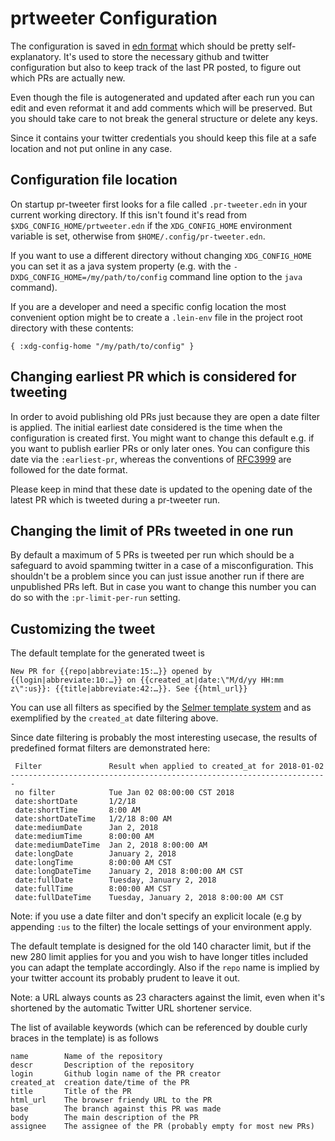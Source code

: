 # prtweeter Configuration

The configuration is saved in [edn format](http://edn-format.org/)
which should be pretty self-explanatory. It's used to store the
necessary github and twitter configuration but also to keep track of
the last PR posted, to figure out which PRs are actually new.

Even though the file is autogenerated and updated after each run you
can edit and even reformat it and add comments which will be
preserved. But you should take care to not break the general structure
or delete any keys.

Since it contains your twitter credentials you should keep this file
at a safe location and not put online in any case.

## Configuration file location

On startup pr-tweeter first
looks for a file called `.pr-tweeter.edn` in your current working
directory. If this isn't found it's read from
`$XDG_CONFIG_HOME/prtweeter.edn` if the `XDG_CONFIG_HOME` environment
variable is set, otherwise from `$HOME/.config/pr-tweeter.edn`.

If you want to use a different directory without changing
`XDG_CONFIG_HOME` you can set it as a java system property (e.g. with
the `-DXDG_CONFIG_HOME=/my/path/to/config` command line option to the
`java` command).

If you are a developer and need a specific config location the most
convenient option might be to create a `.lein-env` file in the project
root directory with these contents:

    { :xdg-config-home "/my/path/to/config" }

## Changing earliest PR which is considered for tweeting

In order to avoid publishing old PRs just because they are open a date
filter is applied. The initial earliest date considered is the time
when the configuration is created first. You might want to change this
default e.g. if you want to publish earlier PRs or only later ones.
You can configure this date via the `:earliest-pr`, whereas the
conventions of [RFC3999](https://tools.ietf.org/html/rfc3339) are
followed for the date format.

Please keep in mind that these date is updated to the opening date of
the latest PR which is tweeted during a pr-tweeter run.

## Changing the limit of PRs tweeted in one run

By default a maximum of 5 PRs is tweeted per run which should be a
safeguard to avoid spamming twitter in a case of a misconfiguration.
This shouldn't be a problem since you can just issue another run if
there are unpublished PRs left. But in case you want to change this
number you can do so with the `:pr-limit-per-run` setting.

## Customizing the tweet

The default template for the generated tweet is

    New PR for {{repo|abbreviate:15:…}} opened by {{login|abbreviate:10:…}} on {{created_at|date:\"M/d/yy HH:mm z\":us}}: {{title|abbreviate:42:…}}. See {{html_url}}

You can use all filters as specified by the [Selmer template
system](https://github.com/yogthos/Selmer#filters) and as exemplified
by the `created_at` date filtering above.

Since date filtering is probably the most interesting usecase, the
results of predefined format filters are demonstrated here:

     Filter               Result when applied to created_at for 2018-01-02
    -----------------------------------------------------------------------
     no filter            Tue Jan 02 08:00:00 CST 2018
     date:shortDate       1/2/18
     date:shortTime       8:00 AM
     date:shortDateTime   1/2/18 8:00 AM
     date:mediumDate      Jan 2, 2018
     date:mediumTime      8:00:00 AM
     date:mediumDateTime  Jan 2, 2018 8:00:00 AM
     date:longDate        January 2, 2018
     date:longTime        8:00:00 AM CST
     date:longDateTime    January 2, 2018 8:00:00 AM CST
     date:fullDate        Tuesday, January 2, 2018
     date:fullTime        8:00:00 AM CST
     date:fullDateTime    Tuesday, January 2, 2018 8:00:00 AM CST

Note: if you use a date filter and don't specify an explicit locale
(e.g by appending `:us` to the filter) the locale settings of your
environment apply.

The default template is designed for the old 140 character limit, but
if the new 280 limit applies for you and you wish to have longer
titles included you can adapt the template accordingly. Also if the
`repo` name is implied by your twitter account its probably prudent to
leave it out.

Note: a URL always counts as 23 characters against the limit, even
when it's shortened by the automatic Twitter URL shortener service.

The list of available keywords (which can be referenced by double
curly braces in the template)  is as follows

    name        Name of the repository
    descr       Description of the repository
    login       Github login name of the PR creator
    created_at  creation date/time of the PR
    title       Title of the PR
    html_url    The browser friendy URL to the PR
    base        The branch against this PR was made
    body        The main description of the PR
    assignee    The assignee of the PR (probably empty for most new PRs)
